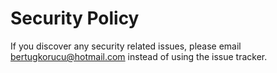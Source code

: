 # Security Policy

If you discover any security related issues, please email bertugkorucu@hotmail.com instead of using the issue tracker.
